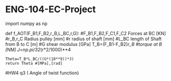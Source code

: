 # ENG-104-EC-Project
import numpy as np


def f_AOT(F_B1,F_B2,r_B,L_BC,r,G): 
    #F_B1,F_B2,F_C1,F_C2 Forces at BC [KN]
    #r_B,r_C Radius pulley [mm]
    #r radius of shaft [mm]
    #L_BC length of Shaft from B to C [m]
    #G shear modulus [GPa]
    T_B=(F_B1-F_B2)*r_B #torque at B [NM]
    J=np.pi/32*(r*2/1000)**4
  
    Theta=T_B*L_BC/((G*(10**9))*J)
    return Theta #[MPa],[rad]


#HW4 q3 ( Angle of twist function)
